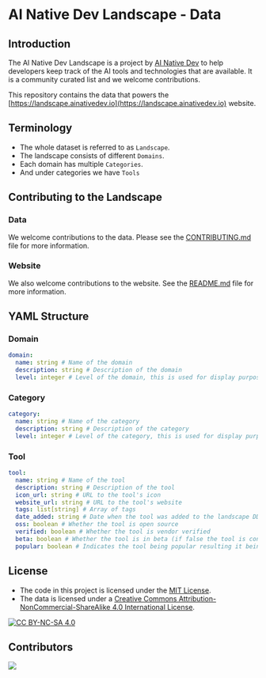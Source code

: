 # AI Native Dev Landscape - Data
## Introduction
The AI Native Dev Landscape is a project by [AI Native Dev](https://ainativedev.io) to help developers keep track of the AI tools and technologies that are available. It is a community curated list and we welcome contributions.

This repository contains the data that powers the [https://landscape.ainativedev.io](https://landscape.ainativedev.io) website.

## Terminology
- The whole dataset is referred to as `Landscape`.
- The landscape consists of different `Domains`.
- Each domain has multiple `Categories`.
- And under categories we have `Tools`

## Contributing to the Landscape
### Data
We welcome contributions to the data. Please see the [CONTRIBUTING.md](CONTRIBUTING.md) file for more information.

### Website
We also welcome contributions to the website. See the [README.md](aind-landing-Page/README.md) file for more information.

## YAML Structure
### Domain
```yaml
domain:
  name: string # Name of the domain
  description: string # Description of the domain
  level: integer # Level of the domain, this is used for display purposes, the lowest level has the highest priority on the landscape map
```
### Category
```yaml
category:
  name: string # Name of the category
  description: string # Description of the category
  level: integer # Level of the category, this is used for display purposes, the lowest level has the highest priority on the landscape map
```

### Tool
```yaml
tool:
  name: string # Name of the tool
  description: string # Description of the tool
  icon_url: string # URL to the tool's icon
  website_url: string # URL to the tool's website
  tags: list[string] # Array of tags
  date_added: string # Date when the tool was added to the landscape DD/MM/YYYY
  oss: boolean # Whether the tool is open source
  verified: boolean # Whether the tool is vendor verified
  beta: boolean # Whether the tool is in beta (if false the tool is considered GA)
  popular: boolean # Indicates the tool being popular resulting it being sorted first in a category
```


## License
- The code in this project is licensed under the [MIT License](LICENSE).
- The data is licensed under a [Creative Commons Attribution-NonCommercial-ShareAlike 4.0 International License][cc-by-nc-sa].

[![CC BY-NC-SA 4.0][cc-by-nc-sa-image]][cc-by-nc-sa]

[cc-by-nc-sa]: http://creativecommons.org/licenses/by-nc-sa/4.0/
[cc-by-nc-sa-image]: https://licensebuttons.net/l/by-nc-sa/4.0/88x31.png
[cc-by-nc-sa-shield]: https://img.shields.io/badge/License-CC%20BY--NC--SA%204.0-lightgrey.svg


## Contributors

<a href="https://github.com/AI-Native-Dev-Community/ai-native-dev-landscape">
  <img src="https://contrib.rocks/image?repo=AI-Native-Dev-Community/ai-native-dev-landscape" />
</a>

